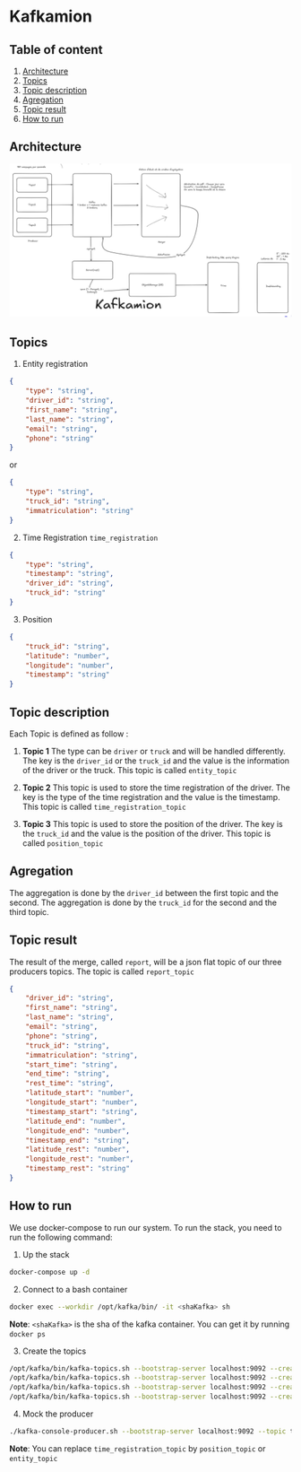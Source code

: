# Kafkamion

## Table of content

1. [Architecture](#architecture)
2. [Topics](#topics)
3. [Topic description](#topic-description)
4. [Agregation](#agregation)
5. [Topic result](#topic-result)
6. [How to run](#how-to-run)

## Architecture

![System Architecture](image.png)

## Topics

1. Entity registration

```json
{
    "type": "string",
    "driver_id": "string",
    "first_name": "string",
    "last_name": "string",
    "email": "string",
    "phone": "string"
}
```

or

```json
{
    "type": "string",
    "truck_id": "string",
    "immatriculation": "string"
}
```

2. Time Registration `time_registration`

```json
{
    "type": "string",
    "timestamp": "string",
    "driver_id": "string",
    "truck_id": "string"
}
```

3. Position

```json
{
    "truck_id": "string",
    "latitude": "number",
    "longitude": "number",
    "timestamp": "string"
}
```

## Topic description

Each Topic is defined as follow :

1. **Topic 1**
The type can be `driver` or `truck` and will be handled differently. The key is the `driver_id` or the `truck_id` and the value is the information of the driver or the truck.
This topic is called `entity_topic`

2. **Topic 2**
This topic is used to store the time registration of the driver. The key is the type of the time registration and the value is the timestamp.
This topic is called `time_registration_topic`

3. **Topic 3**
This topic is used to store the position of the driver. The key is the `truck_id` and the value is the position of the driver.
This topic is called `position_topic`

## Agregation

The aggregation is done by the `driver_id` between the first topic and the second. The aggregation is done by the `truck_id` for the second and the third topic.

## Topic result

The result of the merge, called `report`, will be a json flat topic of our three producers topics.
The topic is called `report_topic`

```json
{
    "driver_id": "string",
    "first_name": "string",
    "last_name": "string",
    "email": "string",
    "phone": "string",
    "truck_id": "string",
    "immatriculation": "string",
    "start_time": "string",
    "end_time": "string",
    "rest_time": "string",
    "latitude_start": "number",
    "longitude_start": "number",
    "timestamp_start": "string",
    "latitude_end": "number",
    "longitude_end": "number",
    "timestamp_end": "string",
    "latitude_rest": "number",
    "longitude_rest": "number",
    "timestamp_rest": "string"
}
```

## How to run
We use docker-compose to run our system. To run the stack, you need to run the following command:

1. Up the stack
```bash
docker-compose up -d
```

2. Connect to a bash container
```bash
docker exec --workdir /opt/kafka/bin/ -it <shaKafka> sh
```
**Note**: `<shaKafka>` is the sha of the kafka container. You can get it by running `docker ps`

3. Create the topics
```bash
/opt/kafka/bin/kafka-topics.sh --bootstrap-server localhost:9092 --create --topic position_topic --partitions 1 --replication-factor 1
/opt/kafka/bin/kafka-topics.sh --bootstrap-server localhost:9092 --create --topic time_registration_topic --partitions 1 --replication-factor 1
/opt/kafka/bin/kafka-topics.sh --bootstrap-server localhost:9092 --create --topic report_topic --partitions 1 --replication-factor 1
/opt/kafka/bin/kafka-topics.sh --bootstrap-server localhost:9092 --create --topic entity_topic --partitions 1 --replication-factor 1
```

4. Mock the producer
```bash
./kafka-console-producer.sh --bootstrap-server localhost:9092 --topic time_registration_topic
```
**Note**: You can replace `time_registration_topic` by `position_topic` or `entity_topic`
